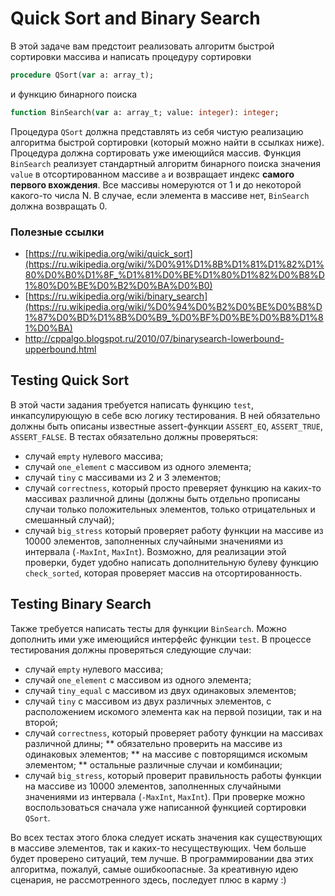 # Quick Sort and Binary Search

В этой задаче вам предстоит реализовать алгоритм быстрой сортировки массива и написать процедуру сортировки

```pascal
procedure QSort(var a: array_t);
```
и функцию бинарного поиска

```pascal
function BinSearch(var a: array_t; value: integer): integer;
```
Процедура `QSort` должна представлять из себя чистую реализацию алгоритма быстрой сортировки (который можно найти в ссылках ниже). Процедура должна сортировать уже имеющийся массив. Функция `BinSearch` реализует стандартный алгоритм бинарного поиска значения `value` в отсортированном массиве `a` и возвращает индекс **самого первого вхождения**. Все массивы номеруются от 1 и до некоторой какого-то числа N. В случае, если элемента в массиве нет, `BinSearch` должна возвращать 0.

### Полезные ссылки
* [https://ru.wikipedia.org/wiki/quick_sort](https://ru.wikipedia.org/wiki/%D0%91%D1%8B%D1%81%D1%82%D1%80%D0%B0%D1%8F_%D1%81%D0%BE%D1%80%D1%82%D0%B8%D1%80%D0%BE%D0%B2%D0%BA%D0%B0)
* [https://ru.wikipedia.org/wiki/binary_search](https://ru.wikipedia.org/wiki/%D0%94%D0%B2%D0%BE%D0%B8%D1%87%D0%BD%D1%8B%D0%B9_%D0%BF%D0%BE%D0%B8%D1%81%D0%BA)
* http://cppalgo.blogspot.ru/2010/07/binarysearch-lowerbound-upperbound.html

## Testing Quick Sort

В этой части задания требуется написать функцию `test`, инкапсулирующую в себе всю логику тестирования. В ней обязательно должны быть описаны известные assert-функции `ASSERT_EQ`, `ASSERT_TRUE`, `ASSERT_FALSE`. В тестах обязательно должны проверяться:
* случай `empty` нулевого массива;
* случай `one_element` с массивом из одного элемента;
* случай `tiny` с массивами из 2 и 3 элементов;
* случай `correctness`, который просто преверяет функцию на каких-то массивах различной длины (должны быть отдельно прописаны случаи только положительных элементов, только отрицательных и смешанный случай);
* случай `big_stress` который проверяет работу функции на массиве из 10000 элементов, заполненных случайными значениями из интервала (`-MaxInt`, `MaxInt`). Возможно, для реализации этой проверки, будет удобно написать дополнительную булеву функцию `check_sorted`, которая проверяет массив на отсортированность.

## Testing Binary Search

Также требуется написать тесты для функции `BinSearch`. Можно дополнить ими уже имеющийся интерфейс функции `test`. В процессе тестирования должны проверяться следующие случаи:
* случай `empty` нулевого массива;
* случай `one_element` с массивом из одного элемента;
* случай `tiny_equal` с массивом из двух одинаковых элементов;
* случай `tiny` с массивом из двух различных элементов, с расположением искомого элемента как на первой позиции, так и на второй;
* случай `correctness`, который проверяет работу функции на массивах различной длины; 
** обязательно проверить на массиве из одинаковых элементов;
** на массиве с повторящимся искомым элементом;
** остальные различные случаи и комбинации;
* случай `big_stress`, который проверит правильность работы функции на массиве из 10000 элементов, заполненных случайными значениями из интервала (`-MaxInt`, `MaxInt`). При проверке можно воспользоваться сначала уже написанной функцией сортировки `QSort`. 

Во всех тестах этого блока следует искать значения как существующих в массиве элементов, так и каких-то несуществующих. Чем больше будет проверено ситуаций, тем лучше. В программировании два этих алгоритма, пожалуй, самые ошибкоопасные. За креативную идею сценария, не рассмотренного здесь, последует плюс в карму :)